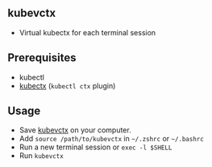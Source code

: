 ## kubevctx
* Virtual kubectx for each terminal session

## Prerequisites
* kubectl
* [kubectx](https://github.com/ahmetb/kubectx) (`kubectl ctx` plugin)

## Usage
* Save [kubevctx](https://raw.githubusercontent.com/miscord-dev/kubevctx/main/kubevctx) on your computer.
* Add `source /path/to/kubevctx` in `~/.zshrc` or `~/.bashrc`
* Run a new terminal session or `exec -l $SHELL`
* Run `kubevctx`
